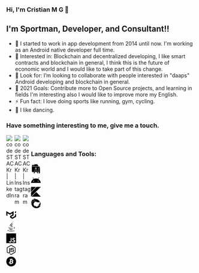 ### Hi, I'm Cristian M G 👋

## I'm Sportman, Developer, and Consultant!!

- :beginner: I started to work in app development from 2014 until now. I'm working as an Android native developer full time.
- 🌱 Interested in: Blockchain and decentralized developing, I like smart contracts and blockchain in general, I think this is the future of economic world and I would like to take part of this change.
- 👯 Look for: I’m looking to collaborate with people interested in "daaps" Android developing and blockchain in general.
- 🥅 2021 Goals: Contribute more to Open Source projects, and learning in fields I'm interesting also I would like to improve more my English.
- ⚡ Fun fact: I love doing sports like running, gym, cycling.
- :dancer: I like dancing.

### Have something interesting to me, give me a touch.

[<img align="left" alt="codeSTACKr | LinkedIn" width="22px" src="https://cdn.jsdelivr.net/npm/simple-icons@v3/icons/linkedin.svg" />](https://www.linkedin.com/in/cristian-mg/)
[<img align="left" alt="codeSTACKr | Instagram" width="22px" src="https://cdn.jsdelivr.net/npm/simple-icons@v3/icons/instagram.svg" />](https://www.instagram.com/cristian.menarguez/)
[<img align="left" alt="codeSTACKr | Instagram" width="22px" src="https://cdn.jsdelivr.net/npm/simple-icons@3.13.0/icons/discord.svg" />](https://discordapp.com/users/CristianMG#6028)
<br />

### Languages and Tools:

[<img align="left" alt="Android studio" width="26px" src="./icons/androidstudio.svg"/>](AndroidStudio)
<br />

[<img align="left" alt="Android" width="26px" src="./icons/android.svg" />](Android)
<br />

[<img align="left" alt="Kotlin" width="26px" src="./icons/kotlin.svg" />](Kotlin)
<br />

[<img align="left" alt="Reactivex" width="26px" src="./icons/reactivex.svg" />](Reactivex)
<br />

[<img align="left" alt="Material UI" width="26px" src="./icons/materialui.svg" />](MaterialUi)
<br />

[<img align="left" alt="Java" width="26px" src="./icons/java.svg" />](Java)
<br />

[<img align="left" alt="Javascript" width="26px" src="./icons/javascript.svg" />](Javascript)
<br />

[<img align="left" alt="Node" width="26px" src="./icons/nodedotjs.svg" />](Node)
<br />

[<img align="left" alt="Node" width="26px" src="./icons/bitcoin.svg" />](Bitcoin)
